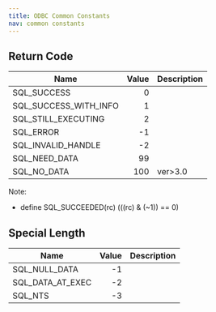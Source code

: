 ```yaml
---
title: ODBC Common Constants
nav: common constants
---
```


## Return Code

|Name|Value|Description|
|----|----:|----|
|SQL_SUCCESS|0||
|SQL_SUCCESS_WITH_INFO|1||
|SQL_STILL_EXECUTING|2||
|SQL_ERROR|-1||
|SQL_INVALID_HANDLE|-2||
|SQL_NEED_DATA|99||
|SQL_NO_DATA|100|ver>3.0|

Note:

* define SQL_SUCCEEDED(rc)           (((rc) & (~1)) == 0)

## Special Length
|Name|Value|Description|
|----|----:|----|
|SQL_NULL_DATA|-1||
|SQL_DATA_AT_EXEC|-2||
|SQL_NTS|-3||
